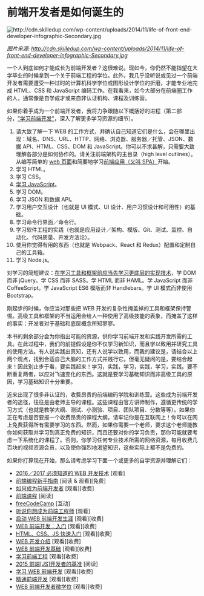 # 前端开发者是如何诞生的

![](../images/making-fd.png "http://cdn.skilledup.com/wp-content/uploads/2014/11/life-of-front-end-developer-infographic-Secondary.jpg")

<cite>图片来源: <a href="http://cdn.skilledup.com/wp-content/uploads/2014/11/life-of-front-end-developer-infographic-Secondary.jpg">http://cdn.skilledup.com/wp-content/uploads/2014/11/life-of-front-end-developer-infographic-Secondary.jpg</a></cite>

一个人到底如何才能成长为前端开发者？这很难说。现如今，你仍然不能指望在大学毕业的时候拿到一个关于前端工程的学位。此外，我几乎没听说或见过一个前端开发者需要遭受一种过时的计算机科学学位或图形设计学位的折磨，才能专业地完成 HTML、CSS 和 JavaScript 编码工作。在我看来，如今大部分在前端圈工作的人，通常像是自学成才或来自非认证机构、课程及训练营。

如果你着手成为一个前端开发者，我将力争跟随以下概括好的进程（第二部分，["学习前端开发"](https://frontendmasters.gitbooks.io/front-end-handbook-2017/content/learning/self-direct-learning.html)，深入了解更多学习资源的细节）。

1. 请大致了解一下 WEB 的工作方式，并确认自己知道它们是什么，会在哪里出现：域名、DNS、URL、HTTP、网络、浏览器、服务器／托管、JSON、数据 API、HTML、CSS、DOM 和 JavaScript。你可以不求甚解，只需要大致理解各部分是如何协作的。请关注前端架构的主目录（high level outlines）。从编写简单的 [web 页面](https://github.com/h5bp/html5-boilerplate/blob/master/dist/index.html)和简要地学习[前端应用（又叫 SPA）](http://developer.telerik.com/featured/front-end-driven-applications-new-approach-applications/)开始。
2. 学习 HTML。
3. 学习 CSS。
4. [学习 JavaScript](https://youtu.be/QjKH1J77gjI?list=PL055Epbe6d5bQubu5EWf_kUNA3ef_qbmL)。
5. 学习 DOM。
6. 学习 JSON 和数据 API。
7. 学习用户交互设计（也就是 UI 模式、UI 设计、用户习惯设计和可用性）的基础。
8. 学习命令行界面／命令行。
9. 学习软件工程的实践（也就是应用设计／架构、模版、Git、测试、监控、自动化、代码质量、开发方法论）。
10. 使用你觉得有用的东西（也就是 Webpack、React 和 Redux）配置和定制自己的工具箱。
11. 学习 Node.js。

对学习的简短建议：[在学习工具和框架前应当先学习更底层的实现技术](https://youtu.be/QjKH1J77gjI?list=PL055Epbe6d5bQubu5EWf_kUNA3ef_qbmL)，学 DOM 而非 jQuery。学 CSS 而非 SASS。学 HTML 而非 HAML。学 JavaScript 而非 CoffeeScript。学 JavaScript ES6 模版而非 Handlebars。学 UI 模式而非使用 Bootstrap。

刚起步的时候，你应当对那些把 WEB 开发的复杂性掩盖掉的工具和框架保持警惕。高级工具和框架的不当运用会给人一种使用了高级技能的表象，而掩盖了这样的事实：开发者对于基础和底层概念所知寥寥。

本书的剩余部分会为你指出可能的资源，供你学习前端开发和实践开发所需的工具。在此过程中，我们的前提假设是你不仅学习新知识，而且学以致用并研究工具的使用方法。有人说实践出真知，还有人说学以致用，而我的建议是，请结合以上两个观点，找到合适自己大脑的工作方式并践行它。但毫无疑问的是，要结合起来！因此别止步于看，要实践起来！学习，实践，学习，实践，学习，实践。要不断重复两者，以应对飞速变化的东西。这就是要学习基础知识而非高级工具的原因，学习基础知识十分重要。

近来出现了很多非认证的，收费昂贵的前端编码学院和训练营。这些成为前端开发者的途径，往往是由老师主导的课程。这些课程由官方讲师制作，遵循更传统的学习方式（也就是教学大纲、测试、小测验、项目、团队项目、分数等等）。如果你正在考虑是否要报一个收费昂贵的课程大纲，请牢记你是在互联网上！你可以在网上免费获得所有需要学习的东西。然而，如果你需要一个老师，要求这个老师能教你如何获取并学习到真正免费的知识，而且还要对你的学习负责，那你可能就要考虑一下系统化的课程了。否则，你学习任何专业技术所需的网络资源，每月收费几百块的视频资源会员，以及使你强烈地渴望知识，这些实际上都不是免费的。

如果你打算现在开始，那么请考虑学习下面一个或更多的自学资源并理解它们：

* [2016／2017 必须知道的 WEB 开发技术](https://www.youtube.com/watch?v=sBzRwzY7G-k) [观看]
* [前端编程新手指南](https://www.springboard.com/learning-paths/beginners-guide-front-end-programming/learn/) [阅读 & 观看][免费]
* [如何成为前端开发者](https://www.lynda.com/learning-paths/Web/become-a-front-end-web-developer) [观看][收费]
* [前端课程](https://gist.github.com/stevekinney/03027e71aac341af14a2) [阅读]
* [freeCodeCamp](http://freecodecamp.com/) [互动]
* [听说你想成为前端工程师](https://www.youtube.com/watch?v=Lsg84NtJbmI) [观看]
* [启动 WEB 前端开发生涯](http://www.pluralsight.com/courses/front-end-web-development-career-kickstart) [观看][收费]
* [WEB 前端开发：入门](http://www.pluralsight.com/courses/front-end-web-development-get-started) [观看][收费]
* [HTML、CSS、JS 快速入门](http://www.pluralsight.com/courses/front-end-web-app-html5-javascript-css) [观看][收费]
* [WEB 开发介绍](https://frontendmasters.com/courses/web-development/) [观看][收费]
* [WEB 前端开发基础](https://www.udemy.com/foundations-of-front-end-development/) [观看][收费]
* [学习前端工程](https://frontendmasters.com/courses/lean-front-end-engineering/) [观看][收费]
* [2015 前端[JS]开发者的基准](http://rmurphey.com/blog/2015/03/23/a-baseline-for-front-end-developers-2015/) [阅读]
* [学习 WEB 前端开发](https://teamtreehouse.com/tracks/front-end-web-development) [观看][收费]
* [精通前端开发](https://mijingo.com/products/bundles/front-end-dev-mastery/) [观看][收费]
* [WEB 前端开发者微学位](https://www.udacity.com/course/front-end-web-developer-nanodegree--nd001) [观看][收费]































